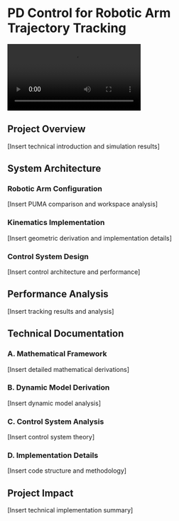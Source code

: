 # PD Control for Robotic Arm Trajectory Tracking

![Simulation](https://github.com/AdharshAero/Robotics-Portfolio/blob/main/PD-Control-Robotic-Arm/Robotic_Arm_Simulation_Title.mp4)

## Project Overview
[Insert technical introduction and simulation results]

## System Architecture

### Robotic Arm Configuration
[Insert PUMA comparison and workspace analysis]

### Kinematics Implementation
[Insert geometric derivation and implementation details]

### Control System Design
[Insert control architecture and performance]

## Performance Analysis
[Insert tracking results and analysis]

## Technical Documentation

### A. Mathematical Framework
[Insert detailed mathematical derivations]

### B. Dynamic Model Derivation
[Insert dynamic model analysis]

### C. Control System Analysis
[Insert control system theory]

### D. Implementation Details
[Insert code structure and methodology]

## Project Impact
[Insert technical implementation summary]
